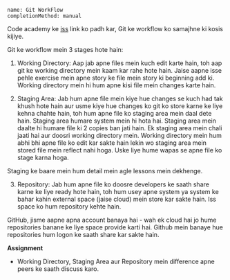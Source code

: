 ```ngMeta
name: Git WorkFlow
completionMethod: manual
```

Code academy ke [iss](https://www.codecademy.com/courses/learn-git/lessons/git-workflow/exercises/git-workflow?action=resume_content_item) link ko padh kar, Git ke workflow ko samajhne ki kosis kijiye.

Git ke workflow mein 3 stages hote hain:

1. Working Directory: Aap jab apne files mein kuch edit karte hain, toh aap git ke working directory mein kaam kar rahe hote hain. Jaise aapne isse pehle exercise mein apne story ke file mein story ki beginning add ki. Working directory mein hi hum apne kisi file mein changes karte hain.

2. Staging Area: Jab hum apne file mein kiye hue changes se kuch had tak khush hote hain aur usme kiye hue changes ko git ko store karne ke liye kehna chahte hain, toh hum apne file ko staging area mein daal dete hain. Staging area humare system mein hi hota hai. Staging area mein daalte hi humare file ki 2 copies ban jati hain. Ek staging area mein chali jaati hai aur doosri working directory mein. Working directory mein hum abhi bhi apne file ko edit kar sakte hain lekin wo staging area mein stored file mein reflect nahi hoga. Uske liye hume wapas se apne file ko stage karna hoga.

Staging ke baare mein hum detail mein agle lessons mein dekhenge.

3. Repository: Jab hum apne file ko doosre developers ke saath share karne ke liye ready hote hain, toh hum usey apne system ya system ke bahar kahin external space (jaise cloud) mein store kar sakte hain. Iss space ko hum repository kehte hain.

GitHub, jisme aapne apna account banaya hai - wah ek cloud hai jo hume repositories banane ke liye space provide karti hai.
Github mein banaye hue repositories hum logon ke saath share kar sakte hain.

**Assignment**

- Working Directory, Staging Area aur Repository mein difference apne peers ke saath discuss karo.


